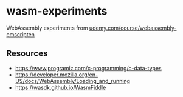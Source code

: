 # wasm-experiments

WebAssembly experiments from [udemy.com/course/webassembly-emscripten](https://udemy.com/course/webassembly-emscripten)

## Resources

- https://www.programiz.com/c-programming/c-data-types
- https://developer.mozilla.org/en-US/docs/WebAssembly/Loading_and_running
- https://wasdk.github.io/WasmFiddle
